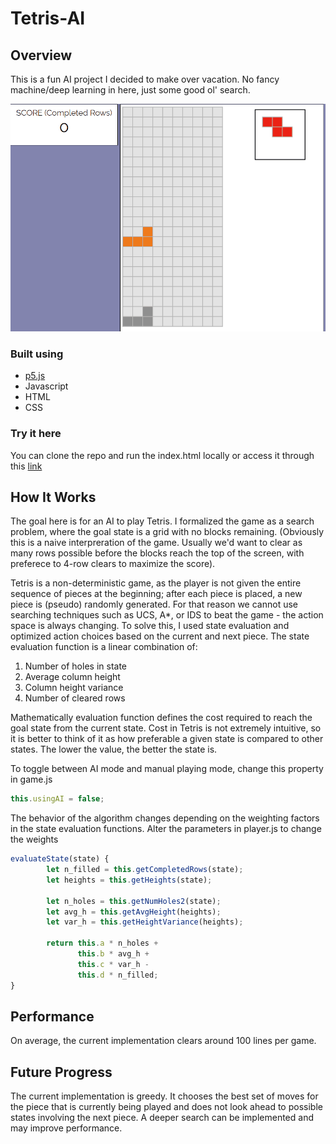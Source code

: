 # Tetris-AI

## Overview

This is a fun AI project I decided to make over vacation. No fancy machine/deep
learning in here, just some good ol' search.

<p align="center">
    <img src="assets/videos/example-working.gif" />
</p>

### Built using
* [p5.js](https://p5js.org/)
* Javascript 
* HTML
* CSS

### Try it here
You can clone the repo and run the index.html locally or access it through
this [link](https://davidliii.github.io/Tetris-AI/)

## How It Works
The goal here is for an AI to play Tetris. I formalized the game as a
search problem, where the goal state is a grid with no blocks remaining.
(Obviously this is a naive interpreration of the game. Usually we'd want to clear as 
many rows possible before the blocks reach the top of the screen, with preferece to 
4-row clears to maximize the score). 

Tetris is a non-deterministic game, as the player is not given the entire sequence 
of pieces at the beginning; after each piece is placed, a new piece is (pseudo) 
randomly generated. For that reason we cannot use searching techniques such as 
UCS, A*, or IDS to beat the game - the action space is always changing. To solve
this, I used state evaluation and optimized action choices based on the current
and next piece. The state evaluation function is a linear combination of:

1. Number of holes in state
2. Average column height
3. Column height variance
4. Number of cleared rows

Mathematically evaluation function defines the cost required to reach the goal state
from the current state. Cost in Tetris is not extremely intuitive, so it is better
to think of it as how preferable a given state is compared to other states. The 
lower the value, the better the state is.

To toggle between AI mode and manual playing mode, change this property in game.js
```javascript    
this.usingAI = false;
```

The behavior of the algorithm changes depending on the weighting factors in the
state evaluation functions. Alter the parameters in player.js to change the weights
```javascript    
evaluateState(state) {
        let n_filled = this.getCompletedRows(state);
        let heights = this.getHeights(state);

        let n_holes = this.getNumHoles2(state);
        let avg_h = this.getAvgHeight(heights);
        let var_h = this.getHeightVariance(heights);

        return this.a * n_holes + 
               this.b * avg_h + 
               this.c * var_h -
               this.d * n_filled;
}
```
## Performance
On average, the current implementation clears around 100 lines per game.

## Future Progress
The current implementation is greedy. It chooses the best set of moves for the 
piece that is currently being played and does not look ahead to possible states
involving the next piece. A deeper search can be implemented and may improve
performance.